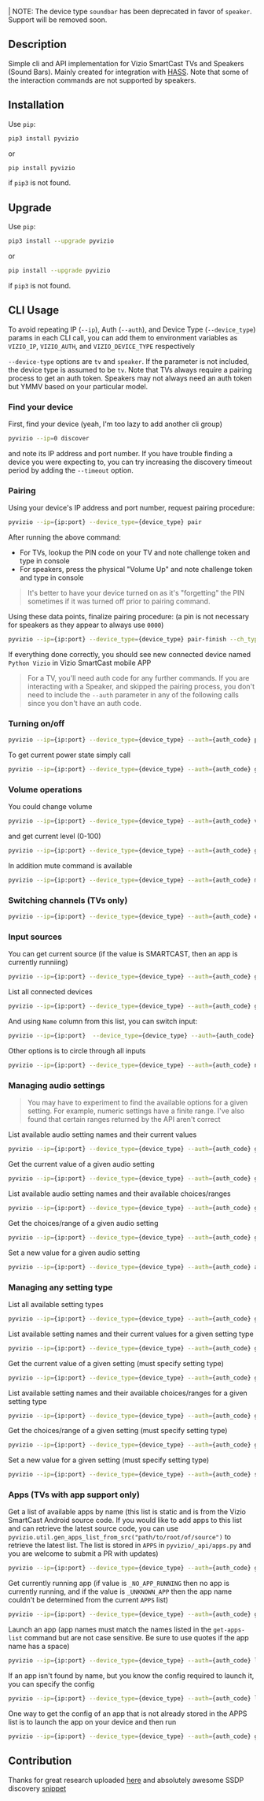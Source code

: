 | NOTE: The device type `soundbar` has been deprecated in favor of `speaker`. Support will be removed soon.

## Description

Simple cli and API implementation for Vizio SmartCast TVs and Speakers (Sound Bars). Mainly created for 
integration with [HASS](http://home-assistant.io). Note that some of the interaction commands are not supported by 
speakers.

## Installation

Use `pip`: 
```bash
pip3 install pyvizio
```
or
```bash
pip install pyvizio
```
if `pip3` is not found.

## Upgrade

Use `pip`: 
```bash
pip3 install --upgrade pyvizio
```
or
```bash
pip install --upgrade pyvizio
```
if `pip3` is not found.

## CLI Usage

To avoid repeating IP (`--ip`), Auth (`--auth`), and Device Type (`--device_type`) params in each CLI call, you can add them to environment variables as `VIZIO_IP`, `VIZIO_AUTH`, and `VIZIO_DEVICE_TYPE` respectively

`--device-type` options are `tv` and `speaker`. If the parameter is not included, the device type is assumed to be `tv`. Note that TVs always require a pairing process to get an auth token. Speakers may not always need an auth token but YMMV based on your particular model.

### Find your device

First, find your device (yeah, I'm too lazy to add another cli group)
```bash
pyvizio --ip=0 discover
```

and note its IP address and port number. If you have trouble finding a device you were expecting to, you can try increasing the discovery timeout period by adding the `--timeout` option.

### Pairing

Using your device's IP address and port number, request pairing procedure:

```bash
pyvizio --ip={ip:port} --device_type={device_type} pair
```
After running the above command:
- For TVs, lookup the PIN code on your TV and note challenge token and type in console
- For speakers, press the physical "Volume Up" and note challenge token and type in console

> It's better to have your device turned on as it's "forgetting" the PIN sometimes if it was turned off prior to pairing command.

Using these data points, finalize pairing procedure: (a pin is not necessary for speakers as they appear to always use `0000`)
```bash
pyvizio --ip={ip:port} --device_type={device_type} pair-finish --ch_type={challenge_type} --token={challenge_token} --pin={pin}
```
If everything done correctly, you should see new connected device named `Python Vizio` 
in Vizio SmartCast mobile APP 


> For a TV, you'll need auth code for any further commands. If you are interacting with a Speaker, and skipped the pairing process, you don't need to include the `--auth` parameter in any of the following calls since you don't have an auth code.

### Turning on/off

```bash
pyvizio --ip={ip:port} --device_type={device_type} --auth={auth_code} power {on|off|toggle}
```

To get current power state simply call

```bash
pyvizio --ip={ip:port} --device_type={device_type} --auth={auth_code} get-power-state
```

### Volume operations

You could change volume
```bash
pyvizio --ip={ip:port} --device_type={device_type} --auth={auth_code} volume {up|down} amount
```

and get current level (0-100)
```bash
pyvizio --ip={ip:port} --device_type={device_type} --auth={auth_code} get-volume-level
```

In addition mute command is available
```bash
pyvizio --ip={ip:port} --device_type={device_type} --auth={auth_code} mute {on|off|toggle}
```

### Switching channels (TVs only)
```bash
pyvizio --ip={ip:port} --device_type={device_type} --auth={auth_code} channel {up|down|prev} amount
```

### Input sources

You can get current source (if the value is SMARTCAST, then an app is currently runniing)

```bash
pyvizio --ip={ip:port} --device_type={device_type} --auth={auth_code} get-current-input
```

List all connected devices

```bash
pyvizio --ip={ip:port} --device_type={device_type} --auth={auth_code} get-inputs-list
```

And using `Name` column from this list, you can switch input:

```bash
pyvizio --ip={ip:port}  --device_type={device_type} --auth={auth_code} input {input_name}
```

Other options is to circle through all inputs
```bash
pyvizio --ip={ip:port} --device_type={device_type} --auth={auth_code} next-input
```

### Managing audio settings
> You may have to experiment to find the available options for a given setting. For example, numeric settings have a finite range. I've also found that certain ranges returned by the API aren't correct

List available audio setting names and their current values
```bash
pyvizio --ip={ip:port} --device_type={device_type} --auth={auth_code} get-all-audio-settings
```

Get the current value of a given audio setting
```bash
pyvizio --ip={ip:port} --device_type={device_type} --auth={auth_code} get-audio-setting {setting_name}
```

List available audio setting names and their available choices/ranges
```bash
pyvizio --ip={ip:port} --device_type={device_type} --auth={auth_code} get-all-audio-settings-options
```

Get the choices/range of a given audio setting
```bash
pyvizio --ip={ip:port} --device_type={device_type} --auth={auth_code} get-audio-setting-options {setting_name}
```

Set a new value for a given audio setting
```bash
pyvizio --ip={ip:port} --device_type={device_type} --auth={auth_code} audio-setting {setting_name} {new_value}
```

### Managing any setting type
List all available setting types
```bash
pyvizio --ip={ip:port} --device_type={device_type} --auth={auth_code} get-setting-types-list
```

List available setting names and their current values for a given setting type
```bash
pyvizio --ip={ip:port} --device_type={device_type} --auth={auth_code} get-all-settings {setting_type}
```

Get the current value of a given setting (must specify setting type)
```bash
pyvizio --ip={ip:port} --device_type={device_type} --auth={auth_code} get-setting {setting_type} {setting_name}
```

List available setting names and their available choices/ranges for a given setting type
```bash
pyvizio --ip={ip:port} --device_type={device_type} --auth={auth_code} get-all-settings-options {setting_type}
```

Get the choices/range of a given setting (must specify setting type)
```bash
pyvizio --ip={ip:port} --device_type={device_type} --auth={auth_code} get-setting-options {setting_type} {setting_name}
```

Set a new value for a given setting (must specify setting type)
```bash
pyvizio --ip={ip:port} --device_type={device_type} --auth={auth_code} setting {setting_type} {setting_name} {new_value}
```

### Apps (TVs with app support only)

Get a list of available apps by name (this list is static and is from the Vizio SmartCast Android source code. If you would like to add apps to this list and can retrieve the latest source code, you can use `pyvizio.util.gen_apps_list_from_src("path/to/root/of/source")` to retrieve the latest list. The list is stored in `APPS` in `pyvizio/_api/apps.py` and you are welcome to submit a PR with updates)
```bash
pyvizio --ip={ip:port} --device_type={device_type} --auth={auth_code} get-apps-list
```

Get currently running app (if value is `_NO_APP_RUNNING` then no app is currently running, and if the value is `_UNKNOWN_APP` then the app name couldn't be determined from the current `APPS` list)
```bash
pyvizio --ip={ip:port} --device_type={device_type} --auth={auth_code} get-current-app
```

Launch an app (app names must match the names listed in the `get-apps-list` command but are not case sensitive. Be sure to use quotes if the app name has a space)
```bash
pyvizio --ip={ip:port} --device_type={device_type} --auth={auth_code} launch-app "{app_name}"
```

If an app isn't found by name, but you know the config required to launch it, you can specify the config
```bash
pyvizio --ip={ip:port} --device_type={device_type} --auth={auth_code} launch-app-config {APP_ID} {NAME_SPACE} {MESSAGE}
```

One way to get the config of an app that is not already stored in the APPS list is to launch the app on your device and then run
```bash
pyvizio --ip={ip:port} --device_type={device_type} --auth={auth_code} get-current-app-config
```

## Contribution

Thanks for great research uploaded [here](https://github.com/exiva/Vizio_SmartCast_API) and 
absolutely awesome SSDP discovery [snippet](https://gist.github.com/dankrause/6000248)
